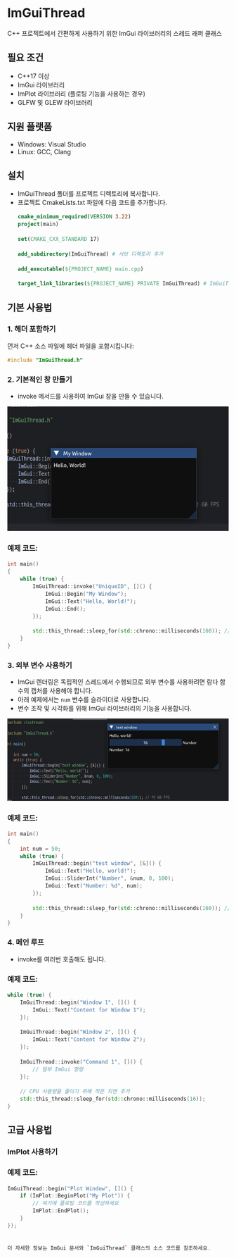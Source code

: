 # ImGuiThread
C++ 프로젝트에서 간편하게 사용하기 위한 ImGui 라이브러리의 스레드 래퍼 클래스

## 필요 조건
- C++17 이상
- ImGui 라이브러리
- ImPlot 라이브러리 (플로팅 기능을 사용하는 경우)
- GLFW 및 GLEW 라이브러리

## 지원 플랫폼
- Windows: Visual Studio
- Linux: GCC, Clang

## 설치
- ImGuiThread 폴더를 프로젝트 디렉토리에 복사합니다.
- 프로젝트 CmakeLists.txt 파일에 다음 코드를 추가합니다.
    ```cmake
    cmake_minimum_required(VERSION 3.22)
    project(main)
    
    set(CMAKE_CXX_STANDARD 17)
    
    add_subdirectory(ImGuiThread) # 서브 디렉토리 추가
    
    add_executable(${PROJECT_NAME} main.cpp)
    
    target_link_libraries(${PROJECT_NAME} PRIVATE ImGuiThread) # ImGuiThread 라이브러리 링크
    ```

## 기본 사용법

### 1. 헤더 포함하기

먼저 C++ 소스 파일에 헤더 파일을 포함시킵니다:

```c++
#include "ImGuiThread.h"
```

### 2. 기본적인 창 만들기
- invoke 메서드를 사용하여 ImGui 창을 만들 수 있습니다.

![img.png](ImGuiThread/image/img.png)
### 예제 코드:
```c++
int main()
{
    while (true) {
        ImGuiThread::invoke("UniqueID", []() {
            ImGui::Begin("My Window");
            ImGui::Text("Hello, World!");
            ImGui::End();
        });

        std::this_thread::sleep_for(std::chrono::milliseconds(160)); // 약 60 FPS
    }
}
```

### 3. 외부 변수 사용하기
- ImGui 렌더링은 독립적인 스레드에서 수행되므로 외부 변수를 사용하려면 람다 함수의 캡처를 사용해야 합니다.
- 아래 예제에서는 `num` 변수를 슬라이더로 사용합니다.
- 변수 조작 및 시각화를 위해 ImGui 라이브러리의 기능을 사용합니다.

![img_1.png](ImGuiThread/image/img_1.png)

### 예제 코드:
```c++
int main()
{
    int num = 50;
    while (true) {
        ImGuiThread::begin("test window", [&]() {
            ImGui::Text("Hello, world!");
            ImGui::SliderInt("Number", &num, 0, 100);
            ImGui::Text("Number: %d", num);
        });

        std::this_thread::sleep_for(std::chrono::milliseconds(160)); // 약 60 FPS
    }
}
```

### 4. 메인 루프

- invoke를 여러번 호출해도 됩니다.

### 예제 코드:
```c++
while (true) {
    ImGuiThread::begin("Window 1", []() {
        ImGui::Text("Content for Window 1");
    });

    ImGuiThread::begin("Window 2", []() {
        ImGui::Text("Content for Window 2");
    });

    ImGuiThread::invoke("Command 1", []() {
        // 일부 ImGui 명령
    });

    // CPU 사용량을 줄이기 위해 작은 지연 추가
    std::this_thread::sleep_for(std::chrono::milliseconds(16));
}
```

## 고급 사용법

### ImPlot 사용하기
### 예제 코드:
```c++
ImGuiThread::begin("Plot Window", []() {
    if (ImPlot::BeginPlot("My Plot")) {
        // 여기에 플로팅 코드를 작성하세요
        ImPlot::EndPlot();
    }
});


더 자세한 정보는 ImGui 문서와 `ImGuiThread` 클래스의 소스 코드를 참조하세요.
